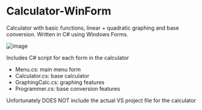 # Calculator-WinForm
Calculator with basic functions, linear + quadratic graphing and base conversion. Written in C# using Windows Forms.

![image](https://user-images.githubusercontent.com/111586342/201522600-9babd7a9-0905-46e7-b0d7-19c9556ca671.png)

Includes C# script for each form in the calculator
- Menu.cs: main menu form
- Calculator.cs: base calculator
- GraphingCalc.cs: graphing features
- Programmer.cs: base conversion features

Unfortunately DOES NOT include the actual VS project file for the calculator
